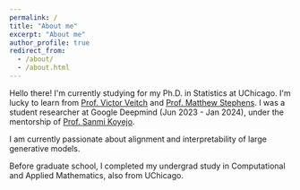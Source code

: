 ```yaml
---
permalink: /
title: "About me"
excerpt: "About me"
author_profile: true
redirect_from: 
  - /about/
  - /about.html
---
```


Hello there! I'm currently studying for my Ph.D. in Statistics at UChicago. I'm lucky to learn from [Prof. Victor Veitch](http://victorveitch.com/) and [Prof. Matthew Stephens](https://stat.uchicago.edu/people/profile/matthew-stephens/). I was a student researcher at Google Deepmind (Jun 2023 - Jan 2024), under the mentorship of  [Prof. Sanmi Koyejo](https://cs.stanford.edu/people/sanmi/). 

I am currently passionate about alignment and interpretability of large generative models. 

Before graduate school, I completed my undergrad study in Computational and Applied Mathematics, also from UChicago.